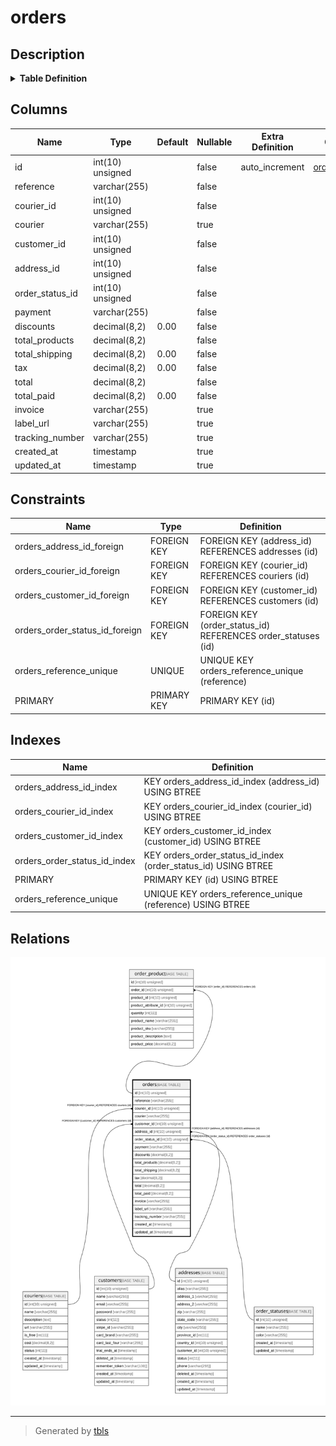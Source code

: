 # orders

## Description

<details>
<summary><strong>Table Definition</strong></summary>

```sql
CREATE TABLE `orders` (
  `id` int(10) unsigned NOT NULL AUTO_INCREMENT,
  `reference` varchar(255) COLLATE utf8mb4_unicode_ci NOT NULL,
  `courier_id` int(10) unsigned NOT NULL,
  `courier` varchar(255) COLLATE utf8mb4_unicode_ci DEFAULT NULL,
  `customer_id` int(10) unsigned NOT NULL,
  `address_id` int(10) unsigned NOT NULL,
  `order_status_id` int(10) unsigned NOT NULL,
  `payment` varchar(255) COLLATE utf8mb4_unicode_ci NOT NULL,
  `discounts` decimal(8,2) NOT NULL DEFAULT '0.00',
  `total_products` decimal(8,2) NOT NULL,
  `total_shipping` decimal(8,2) NOT NULL DEFAULT '0.00',
  `tax` decimal(8,2) NOT NULL DEFAULT '0.00',
  `total` decimal(8,2) NOT NULL,
  `total_paid` decimal(8,2) NOT NULL DEFAULT '0.00',
  `invoice` varchar(255) COLLATE utf8mb4_unicode_ci DEFAULT NULL,
  `label_url` varchar(255) COLLATE utf8mb4_unicode_ci DEFAULT NULL,
  `tracking_number` varchar(255) COLLATE utf8mb4_unicode_ci DEFAULT NULL,
  `created_at` timestamp NULL DEFAULT NULL,
  `updated_at` timestamp NULL DEFAULT NULL,
  PRIMARY KEY (`id`),
  UNIQUE KEY `orders_reference_unique` (`reference`),
  KEY `orders_courier_id_index` (`courier_id`),
  KEY `orders_customer_id_index` (`customer_id`),
  KEY `orders_address_id_index` (`address_id`),
  KEY `orders_order_status_id_index` (`order_status_id`),
  CONSTRAINT `orders_address_id_foreign` FOREIGN KEY (`address_id`) REFERENCES `addresses` (`id`),
  CONSTRAINT `orders_courier_id_foreign` FOREIGN KEY (`courier_id`) REFERENCES `couriers` (`id`),
  CONSTRAINT `orders_customer_id_foreign` FOREIGN KEY (`customer_id`) REFERENCES `customers` (`id`),
  CONSTRAINT `orders_order_status_id_foreign` FOREIGN KEY (`order_status_id`) REFERENCES `order_statuses` (`id`)
) ENGINE=InnoDB DEFAULT CHARSET=utf8mb4 COLLATE=utf8mb4_unicode_ci
```

</details>

## Columns

| Name | Type | Default | Nullable | Extra Definition | Children | Parents | Comment |
| ---- | ---- | ------- | -------- | --------------- | -------- | ------- | ------- |
| id | int(10) unsigned |  | false | auto_increment | [order_product](order_product.md) |  |  |
| reference | varchar(255) |  | false |  |  |  |  |
| courier_id | int(10) unsigned |  | false |  |  | [couriers](couriers.md) |  |
| courier | varchar(255) |  | true |  |  |  |  |
| customer_id | int(10) unsigned |  | false |  |  | [customers](customers.md) |  |
| address_id | int(10) unsigned |  | false |  |  | [addresses](addresses.md) |  |
| order_status_id | int(10) unsigned |  | false |  |  | [order_statuses](order_statuses.md) |  |
| payment | varchar(255) |  | false |  |  |  |  |
| discounts | decimal(8,2) | 0.00 | false |  |  |  |  |
| total_products | decimal(8,2) |  | false |  |  |  |  |
| total_shipping | decimal(8,2) | 0.00 | false |  |  |  |  |
| tax | decimal(8,2) | 0.00 | false |  |  |  |  |
| total | decimal(8,2) |  | false |  |  |  |  |
| total_paid | decimal(8,2) | 0.00 | false |  |  |  |  |
| invoice | varchar(255) |  | true |  |  |  |  |
| label_url | varchar(255) |  | true |  |  |  |  |
| tracking_number | varchar(255) |  | true |  |  |  |  |
| created_at | timestamp |  | true |  |  |  |  |
| updated_at | timestamp |  | true |  |  |  |  |

## Constraints

| Name | Type | Definition |
| ---- | ---- | ---------- |
| orders_address_id_foreign | FOREIGN KEY | FOREIGN KEY (address_id) REFERENCES addresses (id) |
| orders_courier_id_foreign | FOREIGN KEY | FOREIGN KEY (courier_id) REFERENCES couriers (id) |
| orders_customer_id_foreign | FOREIGN KEY | FOREIGN KEY (customer_id) REFERENCES customers (id) |
| orders_order_status_id_foreign | FOREIGN KEY | FOREIGN KEY (order_status_id) REFERENCES order_statuses (id) |
| orders_reference_unique | UNIQUE | UNIQUE KEY orders_reference_unique (reference) |
| PRIMARY | PRIMARY KEY | PRIMARY KEY (id) |

## Indexes

| Name | Definition |
| ---- | ---------- |
| orders_address_id_index | KEY orders_address_id_index (address_id) USING BTREE |
| orders_courier_id_index | KEY orders_courier_id_index (courier_id) USING BTREE |
| orders_customer_id_index | KEY orders_customer_id_index (customer_id) USING BTREE |
| orders_order_status_id_index | KEY orders_order_status_id_index (order_status_id) USING BTREE |
| PRIMARY | PRIMARY KEY (id) USING BTREE |
| orders_reference_unique | UNIQUE KEY orders_reference_unique (reference) USING BTREE |

## Relations

![er](orders.svg)

---

> Generated by [tbls](https://github.com/k1LoW/tbls)
